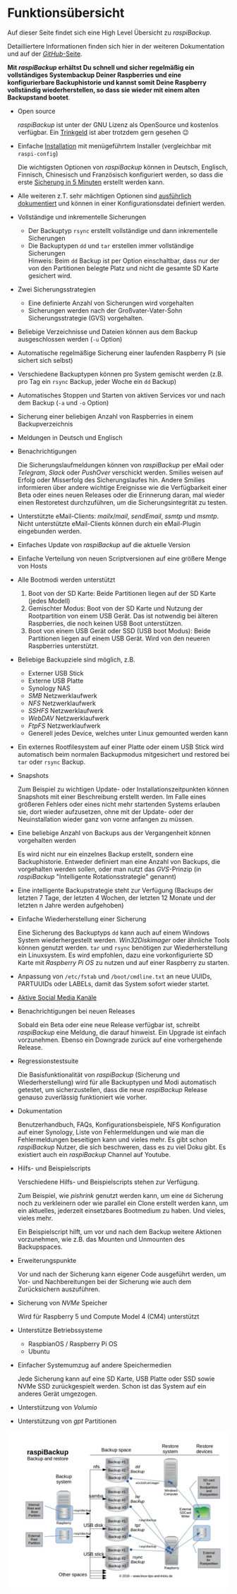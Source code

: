 # Funktionsübersicht

Auf dieser Seite findet sich eine High Level Übersicht zu *raspiBackup*.

Detailliertere Informationen finden sich hier in der weiteren Dokumentation
und auf der [*GitHub*-Seite](https://github.com/framps/raspiBackup).

**Mit *raspiBackup* erhältst Du schnell und sicher regelmäßig ein vollständiges Systembackup Deiner Raspberries und eine konfigurierbare Backuphistorie
und kannst somit Deine Raspberry vollständig wiederherstellen, so dass sie wieder mit einem alten Backupstand bootet**.
 
  - Open source

    *raspiBackup* ist unter der GNU Lizenz als OpenSource und kostenlos verfügbar.
    Ein [Trinkgeld](introduction.md#donation) ist aber trotzdem gern gesehen 😉

  - Einfache [Installation](installation.md) mit menügeführtem Installer (vergleichbar mit `raspi-config`)

    Die wichtigsten Optionen von *raspiBackup* können in Deutsch, Englisch, Finnisch,
    Chinesisch und Französisch konfiguriert werden, so dass die erste [Sicherung
    in 5 Minuten](installation-in-5-minutes.md) erstellt werden kann.

  - Alle weiteren z.T. sehr mächtigen Optionen sind [ausführlich dokumentiert](details.md)
    und können in einer Konfigurationsdatei definiert werden.

  - Vollständige und inkrementelle Sicherungen

      - Der Backuptyp `rsync` erstellt vollständige und dann inkrementelle Sicherungen
      - Die Backuptypen `dd` und `tar` erstellen immer vollständige Sicherungen  
        Hinweis: Beim `dd` Backup ist per Option einschaltbar, dass nur der von den Partitionen
        belegte Platz und nicht die gesamte SD Karte gesichert wird.

  - Zwei Sicherungsstrategien

      - Eine definierte Anzahl von Sicherungen wird vorgehalten
      - Sicherungen werden nach der Großvater-Vater-Sohn Sicherungsstrategie (GVS) vorgehalten.

  - Beliebige Verzeichnisse und Dateien können aus dem Backup ausgeschlossen werden (`-u` Option)

  - Automatische regelmäßige Sicherung einer laufenden Raspberry Pi (sie sichert sich selbst)

  - Verschiedene Backuptypen können pro System gemischt werden (z.B. pro Tag ein `rsync` Backup, jeder Woche ein `dd` Backup)

  - Automatisches Stoppen und Starten von aktiven Services vor und nach dem Backup (`-a` und `-o` Option)

  - Sicherung einer beliebigen Anzahl von Raspberries in einem Backupverzeichnis

  - Meldungen in Deutsch und Englisch

  - Benachrichtigungen

    Die Sicherungslaufmeldungen können von *raspiBackup* per eMail oder *Telegram*,
    *Slack* oder *PushOver* verschickt werden. Smilies weisen auf Erfolg oder
    Misserfolg des Sicherungslaufes hin. Andere Smilies informieren über andere
    wichtige Ereignisse wie die Verfügbarkeit einer Beta oder eines neuen Releases
    oder die Erinnerung daran, mal wieder einen Restoretest durchzuführen, um die
    Sicherungsintegrität zu testen.

  - Unterstützte eMail-Clients: *mailx*/*mail*, *sendEmail*, *ssmtp* und *msmtp*.
    Nicht unterstützte eMail-Clients können durch ein eMail-Plugin eingebunden werden.

  - Einfaches Update von *raspiBackup* auf die aktuelle Version
  - Einfache Verteilung von neuen Scriptversionen auf eine größere Menge von Hosts

  - Alle Bootmodi werden unterstützt

      1. Boot von der SD Karte: Beide Partitionen liegen auf der SD Karte
         (jedes Modell)
      2. Gemischter Modus: Boot von der SD Karte und Nutzung der Rootpartition
         von einem USB Gerät. Das ist notwendig bei älteren Raspberries, die
         noch keinen USB Boot unterstützen.
      3. Boot von einem USB Gerät oder SSD (USB boot Modus): Beide Partitionen
         liegen auf einem USB Gerät. Wird von den neueren Raspberries
         unterstützt.

  - Beliebige Backupziele sind möglich, z.B.

      - Externer USB Stick
      - Externe USB Platte
      - Synology NAS
      - *SMB* Netzwerklaufwerk
      - *NFS* Netzwerklaufwerk
      - *SSHFS* Netzwerklaufwerk
      - *WebDAV* Netzwerklaufwerk
      - *FtpFS* Netzwerklaufwerk
      - Generell jedes Device, welches unter Linux gemounted werden kann

  - Ein externes Rootfilesystem auf einer Platte oder einem USB Stick wird
    automatisch beim normalen Backupmodus mitgesichert und restored bei `tar`
    oder `rsync` Backup.

  - Snapshots

    Zum Beispiel zu wichtigen Update- oder Installationszeitpunkten können
    Snapshots mit einer Beschreibung erstellt werden. Im Falle eines größeren
    Fehlers oder eines nicht mehr startenden Systems erlauben sie, dort wieder
    aufzusetzen, ohne mit der Update- oder der Neuinstallation wieder ganz von
    vorne anfangen zu müssen.

  - Eine beliebige Anzahl von Backups aus der Vergangenheit können vorgehalten werden

    Es wird nicht nur ein einzelnes Backup erstellt, sondern eine Backuphistorie.
    Entweder definiert man eine Anzahl von Backups, die vorgehalten werden sollen,
    oder man nutzt das *GVS*-Prinzip (in *raspiBackup* "Intelligente Rotationsstrategie"
    genannt)

  - Eine intelligente Backupstrategie steht zur Verfügung
    (Backups der letzten 7 Tage, der letzten 4 Wochen, der letzten 12 Monate und der letzten n Jahre werden aufgehoben)

  - Einfache Wiederherstellung einer Sicherung

    Eine Sicherung des Backuptyps `dd` kann auch auf einem Windows System wiederhergestellt werden.
    *Win32Diskimager* oder ähnliche Tools können genutzt werden.
    `tar` und `rsync` benötigen zur Wiederherstellung ein Linuxsystem.
    Es wird empfohlen, dazu eine vorkonfigurierte SD Karte mit *Raspberry Pi OS*
    zu nutzen und auf einer Raspberry zu starten.

  - Anpassung von `/etc/fstab` und `/boot/cmdline.txt` an neue UUIDs, PARTUUIDs
    oder LABELs, damit das System sofort wieder startet.

  - [Aktive Social Media Kanäle](introduction.md#kontakt)

  - Benachrichtigungen bei neuen Releases

    Sobald ein Beta oder eine neue Release verfügbar ist, schreibt *raspiBackup* eine
    Meldung, die darauf hinweist. Ein Upgrade ist einfach vorzunehmen. Ebenso ein
    Downgrade zurück auf eine vorhergehende Release.

  - Regressionstestsuite

    Die Basisfunktionalität von *raspiBackup* (Sicherung und Wiederherstellung) wird
    für alle Backuptypen und Modi automatisch getestet, um sicherzustellen, dass die
    neue *raspiBackup* Release genauso zuverlässig funktioniert wie vorher.

  - Dokumentation

    Benutzerhandbuch, FAQs, Konfigurationsbeispiele, NFS Konfiguration auf einer
    Synology, Liste von Fehlermeldungen und wie man die Fehlermeldungen beseitigen
    kann und vieles mehr. Es gibt schon *raspiBackup* Nutzer, die sich beschweren, dass
    es zu viel Doku gibt. Es existiert auch ein *raspiBackup* Channel auf Youtube.

[.status]: review-comment "Der Hinweis auf Youtube passt hier irgendwie nicht"

  - Hilfs- und Beispielscripts

    Verschiedene Hilfs- und Beispielscripts stehen zur Verfügung.

    Zum Beispiel, wie *pishrink* genutzt werden kann, um eine `dd` Sicherung noch zu verkleinern
    oder wie parallel ein Clone erstellt werden kann, um ein aktuelles, jederzeit
    einsetzbares Bootmedium zu haben. Und vieles, vieles mehr.

    Ein Beispielscript hilft, um vor und nach dem Backup weitere Aktionen vorzunehmen,
    wie z.B. das Mounten und Unmounten des Backupspaces.

  - Erweiterungspunkte

    Vor und nach der Sicherung kann eigener Code ausgeführt werden, um Vor- und
    Nachbereitungen bei der Sicherung wie auch dem Zurücksichern auszuführen.

  - Sicherung von *NVMe* Speicher

    Wird für Raspberry 5 und Compute Model 4 (CM4) unterstützt

  - Unterstütze Betriebssysteme

      - RaspbianOS / Raspberry Pi OS
      - Ubuntu

  - Einfacher Systemumzug auf andere Speichermedien

    Jede Sicherung kann auf eine SD Karte, USB Platte oder SSD sowie NVMe SSD
    zurückgespielt werden. Schon ist das System auf ein anderes Gerät umgezogen.

  - Unterstützung von *Volumio*

  - Unterstützung von *gpt* Partitionen


![Übersichtsbild](images/raspiBackupOverview.jpg)


[.status]: rst
[.source]: https://www.linux-tips-and-tricks.de/de/funktionsuebersicht
[.source]: https://www.linux-tips-and-tricks.de/de/raspibackup
[.source]: https://www.linux-tips-and-tricks.de/en/features
[.source]: https://www.linux-tips-and-tricks.de/en/backup
